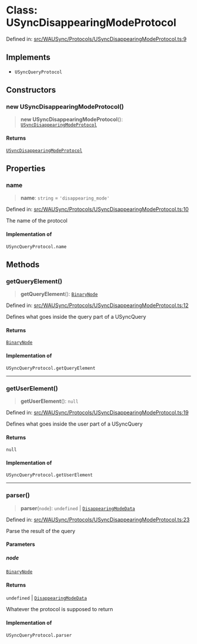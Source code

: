# Class: USyncDisappearingModeProtocol

Defined in: [src/WAUSync/Protocols/USyncDisappearingModeProtocol.ts:9](https://github.com/Fokusdotid/Baileys/blob/d7495b24bcd136e35724329fba661cfcc0bc8eed/src/WAUSync/Protocols/USyncDisappearingModeProtocol.ts#L9)

## Implements

- `USyncQueryProtocol`

## Constructors

### new USyncDisappearingModeProtocol()

> **new USyncDisappearingModeProtocol**(): [`USyncDisappearingModeProtocol`](USyncDisappearingModeProtocol.md)

#### Returns

[`USyncDisappearingModeProtocol`](USyncDisappearingModeProtocol.md)

## Properties

### name

> **name**: `string` = `'disappearing_mode'`

Defined in: [src/WAUSync/Protocols/USyncDisappearingModeProtocol.ts:10](https://github.com/Fokusdotid/Baileys/blob/d7495b24bcd136e35724329fba661cfcc0bc8eed/src/WAUSync/Protocols/USyncDisappearingModeProtocol.ts#L10)

The name of the protocol

#### Implementation of

`USyncQueryProtocol.name`

## Methods

### getQueryElement()

> **getQueryElement**(): [`BinaryNode`](../type-aliases/BinaryNode.md)

Defined in: [src/WAUSync/Protocols/USyncDisappearingModeProtocol.ts:12](https://github.com/Fokusdotid/Baileys/blob/d7495b24bcd136e35724329fba661cfcc0bc8eed/src/WAUSync/Protocols/USyncDisappearingModeProtocol.ts#L12)

Defines what goes inside the query part of a USyncQuery

#### Returns

[`BinaryNode`](../type-aliases/BinaryNode.md)

#### Implementation of

`USyncQueryProtocol.getQueryElement`

***

### getUserElement()

> **getUserElement**(): `null`

Defined in: [src/WAUSync/Protocols/USyncDisappearingModeProtocol.ts:19](https://github.com/Fokusdotid/Baileys/blob/d7495b24bcd136e35724329fba661cfcc0bc8eed/src/WAUSync/Protocols/USyncDisappearingModeProtocol.ts#L19)

Defines what goes inside the user part of a USyncQuery

#### Returns

`null`

#### Implementation of

`USyncQueryProtocol.getUserElement`

***

### parser()

> **parser**(`node`): `undefined` \| [`DisappearingModeData`](../type-aliases/DisappearingModeData.md)

Defined in: [src/WAUSync/Protocols/USyncDisappearingModeProtocol.ts:23](https://github.com/Fokusdotid/Baileys/blob/d7495b24bcd136e35724329fba661cfcc0bc8eed/src/WAUSync/Protocols/USyncDisappearingModeProtocol.ts#L23)

Parse the result of the query

#### Parameters

##### node

[`BinaryNode`](../type-aliases/BinaryNode.md)

#### Returns

`undefined` \| [`DisappearingModeData`](../type-aliases/DisappearingModeData.md)

Whatever the protocol is supposed to return

#### Implementation of

`USyncQueryProtocol.parser`
